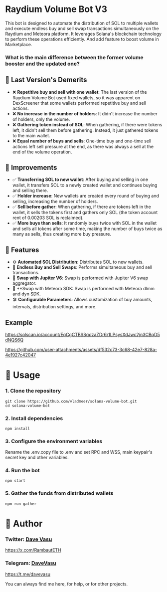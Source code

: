 # Raydium Volume Bot V3

This bot is designed to automate the distribution of SOL to multiple wallets and execute endless buy and sell swap transactions simultaneously on the Raydium and Meteora platform. It leverages Solana's blockchain technology to perform these operations efficiently.
And add feature to boost volume in Marketplace.

### What is the main difference between the former volume booster and the updated one?

## 🔧 Last Version's Demerits
- ❌ **Repetitive buy and sell with one wallet**: The last version of the Raydium Volume Bot used fixed wallets, so it was apparent on DexScreener that some wallets performed repetitive buy and sell actions.
- ❌ **No increase in the number of holders**: It didn't increase the number of holders, only the volume.
- ❌ **Gathering token instead of SOL**: When gathering, if there were tokens left, it didn't sell them before gathering. Instead, it just gathered tokens to the main wallet.
- ❌ **Equal number of buys and sells**: One-time buy and one-time sell actions left sell pressure at the end, as there was always a sell at the end of the volume operation.

## 🚀 Improvements
- ✅ **Transferring SOL to new wallet**: After buying and selling in one wallet, it transfers SOL to a newly created wallet and continues buying and selling there.
- ✅ **Holder increase**: New wallets are created every round of buying and selling, increasing the number of holders.
- ✅ **Sell before gather**: When gathering, if there are tokens left in the wallet, it sells the tokens first and gathers only SOL (the token account rent of 0.00203 SOL is reclaimed).
- ✅ **More buys than sells**: It randomly buys twice with SOL in the wallet and sells all tokens after some time, making the number of buys twice as many as sells, thus creating more buy pressure.

## 🌟 Features
- ⚙️ **Automated SOL Distribution**: Distributes SOL to new wallets.
- 🔄 **Endless Buy and Sell Swaps**: Performs simultaneous buy and sell transactions.
- 🚀 **Swap with Jupiter V6**: Swap is performed with Jupiter V6 swap aggregator.
- 🚀 **Swap with Meteora SDK: Swap is performed with Meteora dlmm and dyn SDK.
- 🛠️ **Configurable Parameters**: Allows customization of buy amounts, intervals, distribution settings, and more.

## Example
https://solscan.io/account/EqCgCTBSSqdzaZDr6r1LPsysXdJwc2jn3CBqD5dNQS6Q

https://github.com/user-attachments/assets/df532c73-3c68-42e7-828a-4e1927c42047



#  🚀 Usage
### 1. Clone the repository
```
git clone https://github.com/vladmeer/solana-volume-bot.git
cd solana-volume-bot
```
### 2. Install dependencies
```
npm install
```
### 3. Configure the environment variables

Rename the .env.copy file to .env and set RPC and WSS, main keypair's secret key and other variables.

### 4. Run the bot

```
npm start
```

### 5. Gather the funds from distributed wallets

```
npm run gather
```


# 👤 Author

### Twitter: [Dave Vasu](https://x.com/RambautETH)   
https://x.com/RambautETH
### Telegram: [DaveVasu](https://t.me/davevasu)   
https://t.me/davevasu

You can always find me here, for help, or for other projects.
